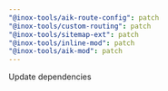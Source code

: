 ```yaml
---
"@inox-tools/aik-route-config": patch
"@inox-tools/custom-routing": patch
"@inox-tools/sitemap-ext": patch
"@inox-tools/inline-mod": patch
"@inox-tools/aik-mod": patch
---
```


Update dependencies
